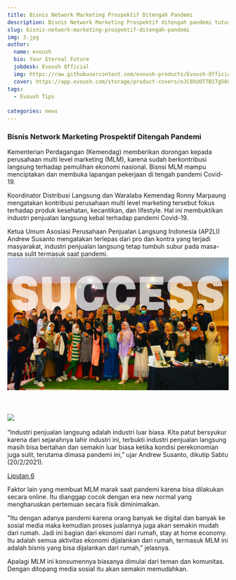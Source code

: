 ```yaml
---  
title: Bisnis Network Marketing Prospektif Ditengah Pandemi
description: Bisnis Network Marketing Prospektif ditengah pandemi tutur Ketua Umum Asosiasi Perusahaan Penjualan Langsung Indonesia (AP2LI)
slug: bisnis-network-marketing-prospektif-ditengah-pandemi
img: 3.jpg
author:
  name: evoush
  bio: Your Eternal Future
  jobdesk: Evoush Official
  img: https://raw.githubusercontent.com/evoush-products/Evoush-Official-Website/master/static/icon_128.png
  cover: https://app.evoush.com/storage/product-covers/eJC8hUOT7B1Tg56943hWhsI9KMH8k7CdRe2OFDbo.jpg
tags: 
  - Evoush Tips

categories: news
---  
```


### Bisnis Network Marketing Prospektif Ditengah Pandemi

Kementerian Perdagangan (Kemendag) memberikan dorongan kepada perusahaan multi level marketing (MLM), karena sudah berkontribusi langsung terhadap pemulihan ekonomi nasional. Bisnsi MLM mampu menciptakan dan membuka lapangan pekerjaan di tengah pandemi Covid-19.  

Koordinator Distribusi Langsung dan Waralaba Kemendag Ronny Marpaung mengatakan kontribusi perusahaan multi level marketing tersebut fokus terhadap produk kesehatan, kecantikan, dan lifestyle. Hal ini membuktikan industri penjualan langsung kebal terhadap pandemi Covid-19.  

Ketua Umum Asosiasi Perusahaan Penjualan Langsung Indonesia (AP2LI) Andrew Susanto mengatakan terlepas dari pro dan kontra yang terjadi masyarakat, industri penjualan langsung tetap tumbuh subur pada masa-masa sulit termasuk saat pandemi.  
<img src="https://raw.githubusercontent.com/codesyariah122/bahan-evoush/main/images/banner/about/3.jpg" class="img-fluid img-responsive">  
<br><br>  
<img src="https://raw.githubusercontent.com/evoush122/bahan_evoush/main/legalitas/legalitas2.jpg" class="img-fluid img-responsive">  

“Industri penjualan langsung adalah industri luar biasa. Kita patut bersyukur karena dari sejarahnya lahir industri ini, terbukti industri penjualan langsung masih bisa bertahan dan semakin luar biasa ketika kondisi perekonomian juga sulit, terutama dimasa pandemi ini,” ujar Andrew Susanto, dikutip Sabtu (20/2/2021).  

<a href="https://www.liputan6.com/bisnis/read/4488320/pengusaha-bisnis-penjualan-langsung-bisa-jadi-penolong-di-tengah-pandemi">Liputan 6 </a>  

Faktor lain yang membuat MLM marak saat pandemi karena bisa dilakukan secara online. Itu dianggap cocok dengan era new normal yang mengharuskan pertemuan secara fisik diminimalkan.

"Itu dengan adanya pandemi karena orang banyak ke digital dan banyak ke sosial media maka kemudian proses jualannya juga akan semakin mudah dari rumah. Jadi ini bagian dari ekonomi dari rumah, stay at home economy. Itu adalah semua aktivitas ekonomi dijalankan dari rumah, termasuk MLM ini adalah bisnis yang bisa dijalankan dari rumah," jelasnya.

Apalagi MLM ini konsumennya biasanya dimulai dari teman dan komunitas. Dengan ditopang media sosial itu akan semakin memudahkan.


